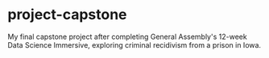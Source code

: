 # project-capstone
My final capstone project after completing General Assembly's 12-week Data Science Immersive, exploring criminal recidivism from a prison in Iowa.
